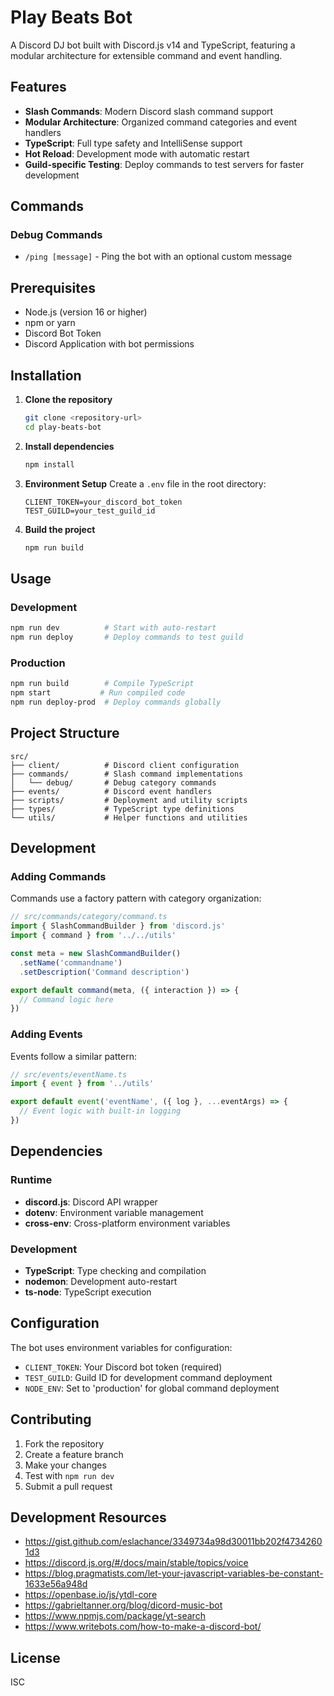 # Play Beats Bot

A Discord DJ bot built with Discord.js v14 and TypeScript, featuring a modular architecture for extensible command and event handling.

## Features

- **Slash Commands**: Modern Discord slash command support
- **Modular Architecture**: Organized command categories and event handlers
- **TypeScript**: Full type safety and IntelliSense support
- **Hot Reload**: Development mode with automatic restart
- **Guild-specific Testing**: Deploy commands to test servers for faster development

## Commands

### Debug Commands
- `/ping [message]` - Ping the bot with an optional custom message

## Prerequisites

- Node.js (version 16 or higher)
- npm or yarn
- Discord Bot Token
- Discord Application with bot permissions

## Installation

1. **Clone the repository**
   ```bash
   git clone <repository-url>
   cd play-beats-bot
   ```

2. **Install dependencies**
   ```bash
   npm install
   ```

3. **Environment Setup**
   Create a `.env` file in the root directory:
   ```env
   CLIENT_TOKEN=your_discord_bot_token
   TEST_GUILD=your_test_guild_id
   ```

4. **Build the project**
   ```bash
   npm run build
   ```

## Usage

### Development
```bash
npm run dev          # Start with auto-restart
npm run deploy       # Deploy commands to test guild
```

### Production
```bash
npm run build        # Compile TypeScript
npm start           # Run compiled code
npm run deploy-prod  # Deploy commands globally
```

## Project Structure

```
src/
├── client/          # Discord client configuration
├── commands/        # Slash command implementations
│   └── debug/       # Debug category commands
├── events/          # Discord event handlers
├── scripts/         # Deployment and utility scripts
├── types/           # TypeScript type definitions
└── utils/           # Helper functions and utilities
```

## Development

### Adding Commands

Commands use a factory pattern with category organization:

```typescript
// src/commands/category/command.ts
import { SlashCommandBuilder } from 'discord.js'
import { command } from '../../utils'

const meta = new SlashCommandBuilder()
  .setName('commandname')
  .setDescription('Command description')

export default command(meta, ({ interaction }) => {
  // Command logic here
})
```

### Adding Events

Events follow a similar pattern:

```typescript
// src/events/eventName.ts
import { event } from '../utils'

export default event('eventName', ({ log }, ...eventArgs) => {
  // Event logic with built-in logging
})
```

## Dependencies

### Runtime
- **discord.js**: Discord API wrapper
- **dotenv**: Environment variable management
- **cross-env**: Cross-platform environment variables

### Development
- **TypeScript**: Type checking and compilation
- **nodemon**: Development auto-restart
- **ts-node**: TypeScript execution

## Configuration

The bot uses environment variables for configuration:

- `CLIENT_TOKEN`: Your Discord bot token (required)
- `TEST_GUILD`: Guild ID for development command deployment
- `NODE_ENV`: Set to 'production' for global command deployment

## Contributing

1. Fork the repository
2. Create a feature branch
3. Make your changes
4. Test with `npm run dev`
5. Submit a pull request

## Development Resources

- https://gist.github.com/eslachance/3349734a98d30011bb202f47342601d3
- https://discord.js.org/#/docs/main/stable/topics/voice
- https://blog.pragmatists.com/let-your-javascript-variables-be-constant-1633e56a948d
- https://openbase.io/js/ytdl-core
- https://gabrieltanner.org/blog/dicord-music-bot
- https://www.npmjs.com/package/yt-search
- https://www.writebots.com/how-to-make-a-discord-bot/

## License

ISC

